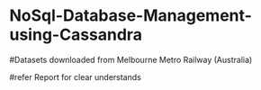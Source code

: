 # NoSql-Database-Management-using-Cassandra

#Datasets downloaded from  Melbourne Metro Railway (Australia)

#refer Report for clear understands 
